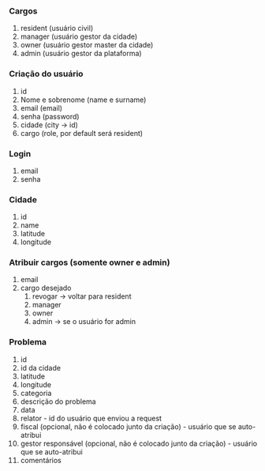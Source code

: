 ### Cargos

1. resident (usuário civil)
2. manager (usuário gestor da cidade)
3. owner (usuário gestor master da cidade)
4. admin (usuário gestor da plataforma)

### Criação do usuário

1. id
2. Nome e sobrenome (name e surname)
3. email (email)
4. senha (password)
5. cidade (city -> id)
6. cargo (role, por default será resident)

### Login

1. email
2. senha

### Cidade

1. id
2. name
3. latitude
4. longitude

### Atribuir cargos (somente owner e admin)

1. email
2. cargo desejado
   1. revogar -> voltar para resident
   2. manager
   3. owner
   4. admin -> se o usuário for admin

### Problema

1. id
2. id da cidade
3. latitude
4. longitude
5. categoria
6. descrição do problema
7. data
8. relator - id do usuário que enviou a request
9. fiscal (opcional, não é colocado junto da criação) - usuário que se auto-atribui
10. gestor responsável (opcional, não é colocado junto da criação) - usuário que se auto-atribui
11. comentários
